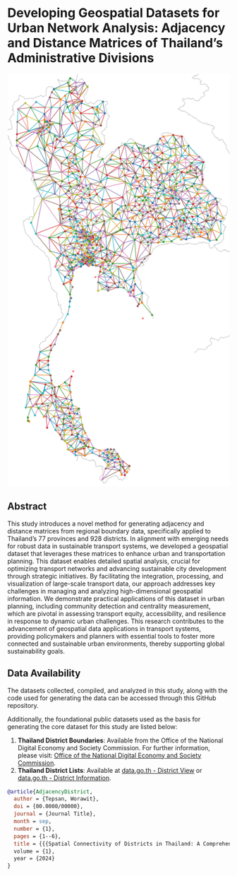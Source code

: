 # Developing Geospatial Datasets for Urban Network Analysis: Adjacency and Distance Matrices of Thailand’s Administrative Divisions

<p align="center">
  <img src="images/district_adjacency2.png" alt="Adjacency District Network" title="Adjacency District Network">
</p>

## Abstract
This study introduces a novel method for generating adjacency and distance matrices from regional boundary data, specifically applied to Thailand’s 77 provinces and 928 districts. In alignment with emerging needs for robust data in sustainable transport systems, we developed a geospatial dataset that leverages these matrices to enhance urban and transportation planning. This dataset enables detailed spatial analysis, crucial for optimizing transport networks and advancing sustainable city development through strategic initiatives. By facilitating the integration, processing, and visualization of large-scale transport data, our approach addresses key challenges in managing and analyzing high-dimensional geospatial information. We demonstrate practical applications of this dataset in urban planning, including community detection and centrality measurement, which are pivotal in assessing transport equity, accessibility, and resilience in response to dynamic urban challenges. This research contributes to the advancement of geospatial data applications in transport systems, providing policymakers and planners with essential tools to foster more connected and sustainable urban environments, thereby supporting global sustainability goals.

## Data Availability

The datasets collected, compiled, and analyzed in this study, along with the code used for generating the data can be accessed through this GitHub repository.

Additionally, the foundational public datasets used as the basis for generating the core dataset for this study are listed below:

1. **Thailand District Boundaries**: Available from the Office of the National Digital Economy and Society Commission. For further information, please visit: [Office of the National Digital Economy and Society Commission](https://opendata.onde.go.th/dataset/8-administrative-boundaries).
2. **Thailand District Lists**: Available at [data.go.th - District View](https://data.go.th/dataset/view_district) or [data.go.th - District Information](https://data.go.th/th/dataset/item_f9a9a9dd-d23d-4b86-89ae-e34820d4f3dc).



```bibtex
@article{AdjacencyDistrict,
  author = {Tepsan, Worawit},
  doi = {00.0000/00000},
  journal = {Journal Title},
  month = sep,
  number = {1},
  pages = {1--6},
  title = {{{Spatial Connectivity of Districts in Thailand: A Comprehensive Dataset of District Adjacency and Distance Matrices}},
  volume = {1},
  year = {2024}
}
